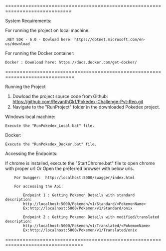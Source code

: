 =============================================================================

System Requirements:

For running the project on local machine:

    .NET SDK - 6.0 - Dowload here: https://dotnet.microsoft.com/en-us/download

For running the Docker container:

    Docker : Download here: https://docs.docker.com/get-docker/

==============================================================================

Running the Project

1. Dowload the project source code from Github: https://github.com/RevanthGk1/Pokedex-Challenge-Pvt-Rep.git
2. Navigate to the "RunProject" folder in the downloaded Pokedex project. 

Windows local machine:

    Execute the "RunPokedex_Local.bat" file.
	
Docker:

    Execute the "RunPokedex_Docker.bat" file.
	

Accessing the Endpoints:


If chrome is installed, execute the "StartChrome.bat" file to open chrome with proper url Or Open the preferred browser with below urls.

		For Swagger:  http://localhost:5000/swagger/index.html
    
		For accessing the Api:
    
			Endpoint 1 : Getting Pokemon Details with standard description: 
			http://localhost:5000/Pokemon/v1/Standard/<PokemonName>
			Ex:http://localhost:5000/Pokemon/v1/Standard/onix

			Endpoint 2 : Getting Pokemon Details with modified/translated description: 
			http://localhost:5000/Pokemon/v1/Translated/<PokemonName>
			Ex:http://localhost:5000/Pokemon/v1/Translated/onix
	

=================================================================================
